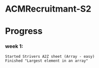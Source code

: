 # ACMRecruitmant-S2
# Progress 
### week 1:
    Started Strivers A2Z sheet (Array - easy)
    Finished "Largest element in an array"
